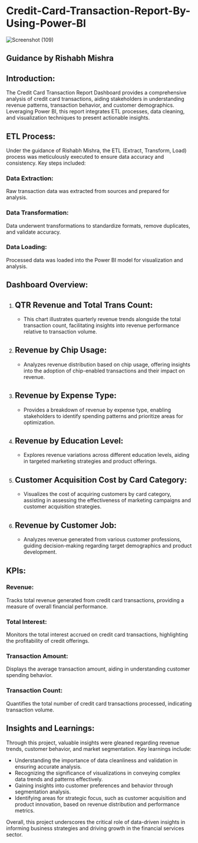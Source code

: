 # Credit-Card-Transaction-Report-By-Using-Power-BI
![Screenshot (109)](https://github.com/Kumar28494/Credit-Card-Transaction-Report-By-Using-Power-BI/assets/145334281/8bcb97db-5cbe-4266-8f03-47cf0d1b4591)

## Guidance by Rishabh Mishra

## Introduction:
The Credit Card Transaction Report Dashboard provides a comprehensive analysis of credit card transactions, aiding stakeholders in understanding revenue patterns, transaction behavior, and customer demographics. Leveraging Power BI, this report integrates ETL processes, data cleaning, and visualization techniques to present actionable insights.

## ETL Process:
Under the guidance of Rishabh Mishra, the ETL (Extract, Transform, Load) process was meticulously executed to ensure data accuracy and consistency. Key steps included:
### Data Extraction:
Raw transaction data was extracted from sources and prepared for analysis.
### Data Transformation:
Data underwent transformations to standardize formats, remove duplicates, and validate accuracy.
### Data Loading:
Processed data was loaded into the Power BI model for visualization and analysis.

## Dashboard Overview:

1. ## QTR Revenue and Total Trans Count:
   - This chart illustrates quarterly revenue trends alongside the total transaction count, facilitating insights into revenue performance relative to transaction volume.

2. ## Revenue by Chip Usage:
   - Analyzes revenue distribution based on chip usage, offering insights into the adoption of chip-enabled transactions and their impact on revenue.

3. ## Revenue by Expense Type:
   - Provides a breakdown of revenue by expense type, enabling stakeholders to identify spending patterns and prioritize areas for optimization.

4. ## Revenue by Education Level:
   - Explores revenue variations across different education levels, aiding in targeted marketing strategies and product offerings.

5. ## Customer Acquisition Cost by Card Category:
   - Visualizes the cost of acquiring customers by card category, assisting in assessing the effectiveness of marketing campaigns and customer acquisition strategies.

6. ## Revenue by Customer Job:
   - Analyzes revenue generated from various customer professions, guiding decision-making regarding target demographics and product development.

## KPIs:
### Revenue: 
Tracks total revenue generated from credit card transactions, providing a measure of overall financial performance.
### Total Interest:
Monitors the total interest accrued on credit card transactions, highlighting the profitability of credit offerings.
### Transaction Amount:
Displays the average transaction amount, aiding in understanding customer spending behavior.
### Transaction Count:
Quantifies the total number of credit card transactions processed, indicating transaction volume.

## Insights and Learnings:
Through this project, valuable insights were gleaned regarding revenue trends, customer behavior, and market segmentation. Key learnings include:
- Understanding the importance of data cleanliness and validation in ensuring accurate analysis.
- Recognizing the significance of visualizations in conveying complex data trends and patterns effectively.
- Gaining insights into customer preferences and behavior through segmentation analysis.
- Identifying areas for strategic focus, such as customer acquisition and product innovation, based on revenue distribution and performance metrics.

Overall, this project underscores the critical role of data-driven insights in informing business strategies and driving growth in the financial services sector.
